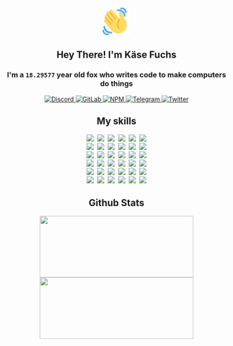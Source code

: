 <div><p align=center><img src=./resources/images/wave.gif width=64px height=64px></p><h2 align=center>Hey There! I'm Käse Fuchs</h2><h3 align=center>I'm a <code>18.29577</code> year old fox who writes code to make computers do things</h3><p align=center><a href=https://discord.com/users/507526681125322772><img alt=Discord src="https://img.shields.io/badge/Discord-5865F2?logo=discord&logoColor=white&style=flat-square#a54628e7fb06f88dd34c930b01e07739"> </a><a href=https://gitlab.com/kasefuchs><img alt=GitLab src="https://img.shields.io/badge/GitLab-330F63?logo=gitlab&logoColor=white&style=flat-square#a54628e7fb06f88dd34c930b01e07739"> </a><a href=https://npmjs.com/~kasefuchs><img alt=NPM src="https://img.shields.io/badge/NPM-CB3837?logo=npm&logoColor=white&style=flat-square#a54628e7fb06f88dd34c930b01e07739"> </a><a href=https://t.me/kasefuchs><img alt=Telegram src="https://img.shields.io/badge/Telegram-2CA5E0?logo=telegram&logoColor=white&style=flat-square#a54628e7fb06f88dd34c930b01e07739"> </a><a href=https://twitter.com/kasefuchs><img alt=Twitter src="https://img.shields.io/badge/Twitter-1DA1F2?logo=twitter&logoColor=white&style=flat-square#a54628e7fb06f88dd34c930b01e07739"></a></p><h2 align=center>My skills</h2><p align=center><a href=https://aws.amazon.com/ ><picture><source srcset="https://skillicons.dev/icons?i=aws&theme=dark#a54628e7fb06f88dd34c930b01e07739" media="(prefers-color-scheme: dark)"><source srcset="https://skillicons.dev/icons?i=aws&theme=light#a54628e7fb06f88dd34c930b01e07739" media="(prefers-color-scheme: light), (prefers-color-scheme: no-preference)"><img src="https://skillicons.dev/icons?i=aws&theme=light#a54628e7fb06f88dd34c930b01e07739"></picture></a>&nbsp;&nbsp;<a href=https://en.wikipedia.org/wiki/Bash_(Unix_shell)><picture><source srcset="https://skillicons.dev/icons?i=bash&theme=dark#a54628e7fb06f88dd34c930b01e07739" media="(prefers-color-scheme: dark)"><source srcset="https://skillicons.dev/icons?i=bash&theme=light#a54628e7fb06f88dd34c930b01e07739" media="(prefers-color-scheme: light), (prefers-color-scheme: no-preference)"><img src="https://skillicons.dev/icons?i=bash&theme=light#a54628e7fb06f88dd34c930b01e07739"></picture></a>&nbsp;&nbsp;<a href=https://discord.com/developers/docs><picture><source srcset="https://skillicons.dev/icons?i=bots&theme=dark#a54628e7fb06f88dd34c930b01e07739" media="(prefers-color-scheme: dark)"><source srcset="https://skillicons.dev/icons?i=bots&theme=light#a54628e7fb06f88dd34c930b01e07739" media="(prefers-color-scheme: light), (prefers-color-scheme: no-preference)"><img src="https://skillicons.dev/icons?i=bots&theme=light#a54628e7fb06f88dd34c930b01e07739"></picture></a>&nbsp;&nbsp;<a href=https://www.cloudflare.com/ ><picture><source srcset="https://skillicons.dev/icons?i=cloudflare&theme=dark#a54628e7fb06f88dd34c930b01e07739" media="(prefers-color-scheme: dark)"><source srcset="https://skillicons.dev/icons?i=cloudflare&theme=light#a54628e7fb06f88dd34c930b01e07739" media="(prefers-color-scheme: light), (prefers-color-scheme: no-preference)"><img src="https://skillicons.dev/icons?i=cloudflare&theme=light#a54628e7fb06f88dd34c930b01e07739"></picture></a>&nbsp;&nbsp;<a href=https://en.wikipedia.org/wiki/CSS><picture><source srcset="https://skillicons.dev/icons?i=css&theme=dark#a54628e7fb06f88dd34c930b01e07739" media="(prefers-color-scheme: dark)"><source srcset="https://skillicons.dev/icons?i=css&theme=light#a54628e7fb06f88dd34c930b01e07739" media="(prefers-color-scheme: light), (prefers-color-scheme: no-preference)"><img src="https://skillicons.dev/icons?i=css&theme=light#a54628e7fb06f88dd34c930b01e07739"></picture></a>&nbsp;&nbsp;<a href=https://www.docker.com/ ><picture><source srcset="https://skillicons.dev/icons?i=docker&theme=dark#a54628e7fb06f88dd34c930b01e07739" media="(prefers-color-scheme: dark)"><source srcset="https://skillicons.dev/icons?i=docker&theme=light#a54628e7fb06f88dd34c930b01e07739" media="(prefers-color-scheme: light), (prefers-color-scheme: no-preference)"><img src="https://skillicons.dev/icons?i=docker&theme=light#a54628e7fb06f88dd34c930b01e07739"></picture></a><br><a href=https://www.electronjs.org/ ><picture><source srcset="https://skillicons.dev/icons?i=electron&theme=dark#a54628e7fb06f88dd34c930b01e07739" media="(prefers-color-scheme: dark)"><source srcset="https://skillicons.dev/icons?i=electron&theme=light#a54628e7fb06f88dd34c930b01e07739" media="(prefers-color-scheme: light), (prefers-color-scheme: no-preference)"><img src="https://skillicons.dev/icons?i=electron&theme=light#a54628e7fb06f88dd34c930b01e07739"></picture></a>&nbsp;&nbsp;<a href=https://expressjs.com/ ><picture><source srcset="https://skillicons.dev/icons?i=express&theme=dark#a54628e7fb06f88dd34c930b01e07739" media="(prefers-color-scheme: dark)"><source srcset="https://skillicons.dev/icons?i=express&theme=light#a54628e7fb06f88dd34c930b01e07739" media="(prefers-color-scheme: light), (prefers-color-scheme: no-preference)"><img src="https://skillicons.dev/icons?i=express&theme=light#a54628e7fb06f88dd34c930b01e07739"></picture></a>&nbsp;&nbsp;<a href=https://www.figma.com/ ><picture><source srcset="https://skillicons.dev/icons?i=figma&theme=dark#a54628e7fb06f88dd34c930b01e07739" media="(prefers-color-scheme: dark)"><source srcset="https://skillicons.dev/icons?i=figma&theme=light#a54628e7fb06f88dd34c930b01e07739" media="(prefers-color-scheme: light), (prefers-color-scheme: no-preference)"><img src="https://skillicons.dev/icons?i=figma&theme=light#a54628e7fb06f88dd34c930b01e07739"></picture></a>&nbsp;&nbsp;<a href=https://firebase.google.com/ ><picture><source srcset="https://skillicons.dev/icons?i=firebase&theme=dark#a54628e7fb06f88dd34c930b01e07739" media="(prefers-color-scheme: dark)"><source srcset="https://skillicons.dev/icons?i=firebase&theme=light#a54628e7fb06f88dd34c930b01e07739" media="(prefers-color-scheme: light), (prefers-color-scheme: no-preference)"><img src="https://skillicons.dev/icons?i=firebase&theme=light#a54628e7fb06f88dd34c930b01e07739"></picture></a>&nbsp;&nbsp;<a href=https://flask.palletsprojects.com/ ><picture><source srcset="https://skillicons.dev/icons?i=flask&theme=dark#a54628e7fb06f88dd34c930b01e07739" media="(prefers-color-scheme: dark)"><source srcset="https://skillicons.dev/icons?i=flask&theme=light#a54628e7fb06f88dd34c930b01e07739" media="(prefers-color-scheme: light), (prefers-color-scheme: no-preference)"><img src="https://skillicons.dev/icons?i=flask&theme=light#a54628e7fb06f88dd34c930b01e07739"></picture></a>&nbsp;&nbsp;<a href=https://cloud.google.com/ ><picture><source srcset="https://skillicons.dev/icons?i=gcp&theme=dark#a54628e7fb06f88dd34c930b01e07739" media="(prefers-color-scheme: dark)"><source srcset="https://skillicons.dev/icons?i=gcp&theme=light#a54628e7fb06f88dd34c930b01e07739" media="(prefers-color-scheme: light), (prefers-color-scheme: no-preference)"><img src="https://skillicons.dev/icons?i=gcp&theme=light#a54628e7fb06f88dd34c930b01e07739"></picture></a><br><a href=https://git-scm.com/ ><picture><source srcset="https://skillicons.dev/icons?i=git&theme=dark#a54628e7fb06f88dd34c930b01e07739" media="(prefers-color-scheme: dark)"><source srcset="https://skillicons.dev/icons?i=git&theme=light#a54628e7fb06f88dd34c930b01e07739" media="(prefers-color-scheme: light), (prefers-color-scheme: no-preference)"><img src="https://skillicons.dev/icons?i=git&theme=light#a54628e7fb06f88dd34c930b01e07739"></picture></a>&nbsp;&nbsp;<a href=https://github.com/ ><picture><source srcset="https://skillicons.dev/icons?i=github&theme=dark#a54628e7fb06f88dd34c930b01e07739" media="(prefers-color-scheme: dark)"><source srcset="https://skillicons.dev/icons?i=github&theme=light#a54628e7fb06f88dd34c930b01e07739" media="(prefers-color-scheme: light), (prefers-color-scheme: no-preference)"><img src="https://skillicons.dev/icons?i=github&theme=light#a54628e7fb06f88dd34c930b01e07739"></picture></a>&nbsp;&nbsp;<a href=https://gitlab.com/ ><picture><source srcset="https://skillicons.dev/icons?i=gitlab&theme=dark#a54628e7fb06f88dd34c930b01e07739" media="(prefers-color-scheme: dark)"><source srcset="https://skillicons.dev/icons?i=gitlab&theme=light#a54628e7fb06f88dd34c930b01e07739" media="(prefers-color-scheme: light), (prefers-color-scheme: no-preference)"><img src="https://skillicons.dev/icons?i=gitlab&theme=light#a54628e7fb06f88dd34c930b01e07739"></picture></a>&nbsp;&nbsp;<a href=https://www.heroku.com/ ><picture><source srcset="https://skillicons.dev/icons?i=heroku&theme=dark#a54628e7fb06f88dd34c930b01e07739" media="(prefers-color-scheme: dark)"><source srcset="https://skillicons.dev/icons?i=heroku&theme=light#a54628e7fb06f88dd34c930b01e07739" media="(prefers-color-scheme: light), (prefers-color-scheme: no-preference)"><img src="https://skillicons.dev/icons?i=heroku&theme=light#a54628e7fb06f88dd34c930b01e07739"></picture></a>&nbsp;&nbsp;<a href=https://en.wikipedia.org/wiki/HTML><picture><source srcset="https://skillicons.dev/icons?i=html&theme=dark#a54628e7fb06f88dd34c930b01e07739" media="(prefers-color-scheme: dark)"><source srcset="https://skillicons.dev/icons?i=html&theme=light#a54628e7fb06f88dd34c930b01e07739" media="(prefers-color-scheme: light), (prefers-color-scheme: no-preference)"><img src="https://skillicons.dev/icons?i=html&theme=light#a54628e7fb06f88dd34c930b01e07739"></picture></a>&nbsp;&nbsp;<a href=https://en.wikipedia.org/wiki/JavaScript><picture><source srcset="https://skillicons.dev/icons?i=js&theme=dark#a54628e7fb06f88dd34c930b01e07739" media="(prefers-color-scheme: dark)"><source srcset="https://skillicons.dev/icons?i=js&theme=light#a54628e7fb06f88dd34c930b01e07739" media="(prefers-color-scheme: light), (prefers-color-scheme: no-preference)"><img src="https://skillicons.dev/icons?i=js&theme=light#a54628e7fb06f88dd34c930b01e07739"></picture></a><br><a href=https://en.wikipedia.org/wiki/Linux><picture><source srcset="https://skillicons.dev/icons?i=linux&theme=dark#a54628e7fb06f88dd34c930b01e07739" media="(prefers-color-scheme: dark)"><source srcset="https://skillicons.dev/icons?i=linux&theme=light#a54628e7fb06f88dd34c930b01e07739" media="(prefers-color-scheme: light), (prefers-color-scheme: no-preference)"><img src="https://skillicons.dev/icons?i=linux&theme=light#a54628e7fb06f88dd34c930b01e07739"></picture></a>&nbsp;&nbsp;<a href=https://mui.com/ ><picture><source srcset="https://skillicons.dev/icons?i=materialui&theme=dark#a54628e7fb06f88dd34c930b01e07739" media="(prefers-color-scheme: dark)"><source srcset="https://skillicons.dev/icons?i=materialui&theme=light#a54628e7fb06f88dd34c930b01e07739" media="(prefers-color-scheme: light), (prefers-color-scheme: no-preference)"><img src="https://skillicons.dev/icons?i=materialui&theme=light#a54628e7fb06f88dd34c930b01e07739"></picture></a>&nbsp;&nbsp;<a href=https://en.wikipedia.org/wiki/Markdown><picture><source srcset="https://skillicons.dev/icons?i=md&theme=dark#a54628e7fb06f88dd34c930b01e07739" media="(prefers-color-scheme: dark)"><source srcset="https://skillicons.dev/icons?i=md&theme=light#a54628e7fb06f88dd34c930b01e07739" media="(prefers-color-scheme: light), (prefers-color-scheme: no-preference)"><img src="https://skillicons.dev/icons?i=md&theme=light#a54628e7fb06f88dd34c930b01e07739"></picture></a>&nbsp;&nbsp;<a href=https://www.mongodb.com/ ><picture><source srcset="https://skillicons.dev/icons?i=mongodb&theme=dark#a54628e7fb06f88dd34c930b01e07739" media="(prefers-color-scheme: dark)"><source srcset="https://skillicons.dev/icons?i=mongodb&theme=light#a54628e7fb06f88dd34c930b01e07739" media="(prefers-color-scheme: light), (prefers-color-scheme: no-preference)"><img src="https://skillicons.dev/icons?i=mongodb&theme=light#a54628e7fb06f88dd34c930b01e07739"></picture></a>&nbsp;&nbsp;<a href=https://www.mysql.com/ ><picture><source srcset="https://skillicons.dev/icons?i=mysql&theme=dark#a54628e7fb06f88dd34c930b01e07739" media="(prefers-color-scheme: dark)"><source srcset="https://skillicons.dev/icons?i=mysql&theme=light#a54628e7fb06f88dd34c930b01e07739" media="(prefers-color-scheme: light), (prefers-color-scheme: no-preference)"><img src="https://skillicons.dev/icons?i=mysql&theme=light#a54628e7fb06f88dd34c930b01e07739"></picture></a>&nbsp;&nbsp;<a href=https://nextjs.org/ ><picture><source srcset="https://skillicons.dev/icons?i=nextjs&theme=dark#a54628e7fb06f88dd34c930b01e07739" media="(prefers-color-scheme: dark)"><source srcset="https://skillicons.dev/icons?i=nextjs&theme=light#a54628e7fb06f88dd34c930b01e07739" media="(prefers-color-scheme: light), (prefers-color-scheme: no-preference)"><img src="https://skillicons.dev/icons?i=nextjs&theme=light#a54628e7fb06f88dd34c930b01e07739"></picture></a><br><a href=https://nodejs.org/en/ ><picture><source srcset="https://skillicons.dev/icons?i=nodejs&theme=dark#a54628e7fb06f88dd34c930b01e07739" media="(prefers-color-scheme: dark)"><source srcset="https://skillicons.dev/icons?i=nodejs&theme=light#a54628e7fb06f88dd34c930b01e07739" media="(prefers-color-scheme: light), (prefers-color-scheme: no-preference)"><img src="https://skillicons.dev/icons?i=nodejs&theme=light#a54628e7fb06f88dd34c930b01e07739"></picture></a>&nbsp;&nbsp;<a href=https://www.postgresql.org/ ><picture><source srcset="https://skillicons.dev/icons?i=postgres&theme=dark#a54628e7fb06f88dd34c930b01e07739" media="(prefers-color-scheme: dark)"><source srcset="https://skillicons.dev/icons?i=postgres&theme=light#a54628e7fb06f88dd34c930b01e07739" media="(prefers-color-scheme: light), (prefers-color-scheme: no-preference)"><img src="https://skillicons.dev/icons?i=postgres&theme=light#a54628e7fb06f88dd34c930b01e07739"></picture></a>&nbsp;&nbsp;<a href=https://learn.microsoft.com/en-us/powershell/ ><picture><source srcset="https://skillicons.dev/icons?i=powershell&theme=dark#a54628e7fb06f88dd34c930b01e07739" media="(prefers-color-scheme: dark)"><source srcset="https://skillicons.dev/icons?i=powershell&theme=light#a54628e7fb06f88dd34c930b01e07739" media="(prefers-color-scheme: light), (prefers-color-scheme: no-preference)"><img src="https://skillicons.dev/icons?i=powershell&theme=light#a54628e7fb06f88dd34c930b01e07739"></picture></a>&nbsp;&nbsp;<a href=https://www.python.org/ ><picture><source srcset="https://skillicons.dev/icons?i=py&theme=dark#a54628e7fb06f88dd34c930b01e07739" media="(prefers-color-scheme: dark)"><source srcset="https://skillicons.dev/icons?i=py&theme=light#a54628e7fb06f88dd34c930b01e07739" media="(prefers-color-scheme: light), (prefers-color-scheme: no-preference)"><img src="https://skillicons.dev/icons?i=py&theme=light#a54628e7fb06f88dd34c930b01e07739"></picture></a>&nbsp;&nbsp;<a href=https://www.raspberrypi.org/ ><picture><source srcset="https://skillicons.dev/icons?i=raspberrypi&theme=dark#a54628e7fb06f88dd34c930b01e07739" media="(prefers-color-scheme: dark)"><source srcset="https://skillicons.dev/icons?i=raspberrypi&theme=light#a54628e7fb06f88dd34c930b01e07739" media="(prefers-color-scheme: light), (prefers-color-scheme: no-preference)"><img src="https://skillicons.dev/icons?i=raspberrypi&theme=light#a54628e7fb06f88dd34c930b01e07739"></picture></a>&nbsp;&nbsp;<a href=https://reactjs.org/ ><picture><source srcset="https://skillicons.dev/icons?i=react&theme=dark#a54628e7fb06f88dd34c930b01e07739" media="(prefers-color-scheme: dark)"><source srcset="https://skillicons.dev/icons?i=react&theme=light#a54628e7fb06f88dd34c930b01e07739" media="(prefers-color-scheme: light), (prefers-color-scheme: no-preference)"><img src="https://skillicons.dev/icons?i=react&theme=light#a54628e7fb06f88dd34c930b01e07739"></picture></a><br><a href=https://redux.js.org/ ><picture><source srcset="https://skillicons.dev/icons?i=redux&theme=dark#a54628e7fb06f88dd34c930b01e07739" media="(prefers-color-scheme: dark)"><source srcset="https://skillicons.dev/icons?i=redux&theme=light#a54628e7fb06f88dd34c930b01e07739" media="(prefers-color-scheme: light), (prefers-color-scheme: no-preference)"><img src="https://skillicons.dev/icons?i=redux&theme=light#a54628e7fb06f88dd34c930b01e07739"></picture></a>&nbsp;&nbsp;<a href=https://en.wikipedia.org/wiki/Regular_expression><picture><source srcset="https://skillicons.dev/icons?i=regex&theme=dark#a54628e7fb06f88dd34c930b01e07739" media="(prefers-color-scheme: dark)"><source srcset="https://skillicons.dev/icons?i=regex&theme=light#a54628e7fb06f88dd34c930b01e07739" media="(prefers-color-scheme: light), (prefers-color-scheme: no-preference)"><img src="https://skillicons.dev/icons?i=regex&theme=light#a54628e7fb06f88dd34c930b01e07739"></picture></a>&nbsp;&nbsp;<a href=https://en.wikipedia.org/wiki/Sass_(stylesheet_language)><picture><source srcset="https://skillicons.dev/icons?i=sass&theme=dark#a54628e7fb06f88dd34c930b01e07739" media="(prefers-color-scheme: dark)"><source srcset="https://skillicons.dev/icons?i=sass&theme=light#a54628e7fb06f88dd34c930b01e07739" media="(prefers-color-scheme: light), (prefers-color-scheme: no-preference)"><img src="https://skillicons.dev/icons?i=sass&theme=light#a54628e7fb06f88dd34c930b01e07739"></picture></a>&nbsp;&nbsp;<a href=https://www.typescriptlang.org/ ><picture><source srcset="https://skillicons.dev/icons?i=ts&theme=dark#a54628e7fb06f88dd34c930b01e07739" media="(prefers-color-scheme: dark)"><source srcset="https://skillicons.dev/icons?i=ts&theme=light#a54628e7fb06f88dd34c930b01e07739" media="(prefers-color-scheme: light), (prefers-color-scheme: no-preference)"><img src="https://skillicons.dev/icons?i=ts&theme=light#a54628e7fb06f88dd34c930b01e07739"></picture></a>&nbsp;&nbsp;<a href=https://unity.com/ ><picture><source srcset="https://skillicons.dev/icons?i=unity&theme=dark#a54628e7fb06f88dd34c930b01e07739" media="(prefers-color-scheme: dark)"><source srcset="https://skillicons.dev/icons?i=unity&theme=light#a54628e7fb06f88dd34c930b01e07739" media="(prefers-color-scheme: light), (prefers-color-scheme: no-preference)"><img src="https://skillicons.dev/icons?i=unity&theme=light#a54628e7fb06f88dd34c930b01e07739"></picture></a>&nbsp;&nbsp;<a href=https://workers.cloudflare.com/ ><picture><source srcset="https://skillicons.dev/icons?i=workers&theme=dark#a54628e7fb06f88dd34c930b01e07739" media="(prefers-color-scheme: dark)"><source srcset="https://skillicons.dev/icons?i=workers&theme=light#a54628e7fb06f88dd34c930b01e07739" media="(prefers-color-scheme: light), (prefers-color-scheme: no-preference)"><img src="https://skillicons.dev/icons?i=workers&theme=light#a54628e7fb06f88dd34c930b01e07739"></picture></a><br></p><h2 align=center>Github Stats</h2><p align=center><picture><source srcset="https://github-readme-stats-kasefuchs.vercel.app/api/?count_private=true&hide_border=true&hide_rank=true&line_height=20&hide_title=true&username=Kasefuchs&theme=dark#a54628e7fb06f88dd34c930b01e07739" media="(prefers-color-scheme: dark)"><source srcset="https://github-readme-stats-kasefuchs.vercel.app/api/?count_private=true&hide_border=true&hide_rank=true&line_height=20&hide_title=true&username=Kasefuchs&theme=light#a54628e7fb06f88dd34c930b01e07739" media="(prefers-color-scheme: light), (prefers-color-scheme: no-preference)"><img align=middle width=350 height=140 src="https://github-readme-stats-kasefuchs.vercel.app/api/?count_private=true&hide_border=true&hide_rank=true&line_height=20&hide_title=true&username=Kasefuchs&theme=light#a54628e7fb06f88dd34c930b01e07739"></picture><picture><source srcset="https://github-readme-stats-kasefuchs.vercel.app/api/top-langs/?count_private=true&hide_border=true&layout=compact&username=Kasefuchs&theme=dark#a54628e7fb06f88dd34c930b01e07739" media="(prefers-color-scheme: dark)"><source srcset="https://github-readme-stats-kasefuchs.vercel.app/api/top-langs/?count_private=true&hide_border=true&layout=compact&username=Kasefuchs&theme=light#a54628e7fb06f88dd34c930b01e07739" media="(prefers-color-scheme: light), (prefers-color-scheme: no-preference)"><img align=middle width=350 height=140 src="https://github-readme-stats-kasefuchs.vercel.app/api/top-langs/?count_private=true&hide_border=true&layout=compact&username=Kasefuchs&theme=light#a54628e7fb06f88dd34c930b01e07739"></picture></p><img src="https://hit.yhype.me/github/profile?user_id=64592097#a54628e7fb06f88dd34c930b01e07739" alt=""></div>